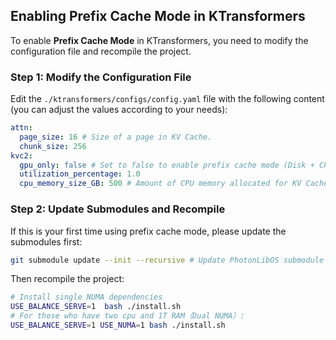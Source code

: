 ## Enabling Prefix Cache Mode in KTransformers

To enable **Prefix Cache Mode** in KTransformers, you need to modify the configuration file and recompile the project.

### Step 1: Modify the Configuration File

Edit the `./ktransformers/configs/config.yaml` file with the following content (you can adjust the values according to your needs):

```yaml
attn:
  page_size: 16 # Size of a page in KV Cache.
  chunk_size: 256
kvc2:
  gpu_only: false # Set to false to enable prefix cache mode (Disk + CPU + GPU KV storage)
  utilization_percentage: 1.0
  cpu_memory_size_GB: 500 # Amount of CPU memory allocated for KV Cache
```

### Step 2: Update Submodules and Recompile

If this is your first time using prefix cache mode, please update the submodules first:

```bash
git submodule update --init --recursive # Update PhotonLibOS submodule
```

Then recompile the project:

```bash
# Install single NUMA dependencies
USE_BALANCE_SERVE=1  bash ./install.sh
# For those who have two cpu and 1T RAM（Dual NUMA）:
USE_BALANCE_SERVE=1 USE_NUMA=1 bash ./install.sh
```